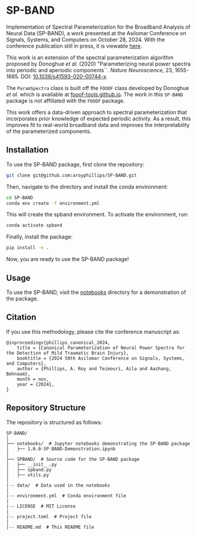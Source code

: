 # SP-BAND
Implementation of Spectral Parameterization for the Broadband Analysis of Neural Data (SP-BAND), a work presented at the Asilomar Conference on Signals, Systems, and Computers on October 28, 2024. With the conference publication still in press, it is viewable [here](https://drive.google.com/file/d/1MtZzlwuMumeVnvTDh_DOCPfa-Fk1jnee/view?usp=sharing).

This work is an extension of the spectral parameterization algorithm proposed by Donoghue _et al._ (2020) "Parameterizing neural power spectra into periodic and aperiodic components``. _Nature Neuroscience_, 23, 1655-1665. DOI: [10.1038/s41593-020-00744-x](https://doi.org/10.1038/s41593-020-00744-x).

The ```ParamSpectra``` class is built off the ```FOOOF``` class developed by Donoghue _et al._ which is available at [fooof-tools.github.io](https://fooof-tools.github.io/). The work in this ``SP-BAND`` package is not affiliated with the ```FOOOF``` package.

This work offers a data-driven approach to spectral parameterization that incorporates prior knowledge of expected periodic activity. As a result, this improves fit to real-world broadband data and improves the interpretability of the parameterized components.

## Installation
To use the SP-BAND package, first clone the repository:
```bash
git clone git@github.com:aroyphillips/SP-BAND.git
```

Then, navigate to the directory and install the conda environment:
```bash
cd SP-BAND
conda env create -f environment.yml
```

This will create the spband environment. To activate the environment, run:
```bash
conda activate spband
```

Finally, install the package:
```bash
pip install -e .
```

Now, you are ready to use the SP-BAND package!

## Usage
To use the SP-BAND, visit the [notebooks](notebooks) directory for a demonstration of the package.

## Citation

If you use this methodology, please cite the conference manuscript as:
```
@inproceedings{phillips_canonical_2024,
	title = {Canonical Parameterization of Neural Power Spectra for the Detection of Mild Traumatic Brain Injury},
	booktitle = {2024 58th Asilomar Conference on Signals, Systems, and Computers},
	author = {Phillips, A. Roy and Teimouri, Aila and Aazhang, Behnaam},
	month = nov,
	year = {2024},
}
```
## Repository Structure
The repository is structured as follows:
```
SP-BAND/
│
├── notebooks/  # Jupyter notebooks demonstrating the SP-BAND package
|   ├── 1.0.0-SP-BAND-Demonstration.ipynb
│
├── SPBAND/  # Source code for the SP-BAND package
│   ├── __init__.py
│   ├── spband.py
│   ├── utils.py
│
|-- data/  # Data used in the notebooks
│
|-- environment.yml  # Conda environment file
|
|-- LICENSE  # MIT License
|
|-- project.toml  # Project file
│
|-- README.md  # This README file
```
